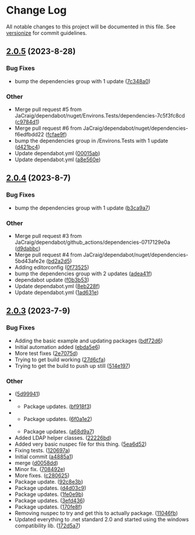 # Change Log

All notable changes to this project will be documented in this file. See [versionize](https://github.com/versionize/versionize) for commit guidelines.

<a name="2.0.5"></a>
## [2.0.5](https://www.github.com/JaCraig/Environs/releases/tag/v2.0.5) (2023-8-28)

### Bug Fixes

* bump the dependencies group with 1 update ([7c348a0](https://www.github.com/JaCraig/Environs/commit/7c348a0f01a2a9dc166d8015f6b21b5af1a8eade))

### Other

* Merge pull request #5 from JaCraig/dependabot/nuget/Environs.Tests/dependencies-7c5f3fc8cd ([c9784d1](https://www.github.com/JaCraig/Environs/commit/c9784d106dd20307c0a3a42cb7839971d3ccb3f2))
* Merge pull request #6 from JaCraig/dependabot/nuget/dependencies-f6edfbdd22 ([fcfae9f](https://www.github.com/JaCraig/Environs/commit/fcfae9f3ebbf0ddd823a07b4f367be41c5c0d09a))
* bump the dependencies group in /Environs.Tests with 1 update ([d421bc4](https://www.github.com/JaCraig/Environs/commit/d421bc41b5701481e74bb134a7b6f24193d41c1e))
* Update dependabot.yml ([00015ab](https://www.github.com/JaCraig/Environs/commit/00015ab2321fb456003ac8753ec427d2473b0648))
* Update dependabot.yml ([a8e560e](https://www.github.com/JaCraig/Environs/commit/a8e560e6ae87df8900382bbaf7f3c3cdf460ba24))

<a name="2.0.4"></a>
## [2.0.4](https://www.github.com/JaCraig/Environs/releases/tag/v2.0.4) (2023-8-7)

### Bug Fixes

* bump the dependencies group with 1 update ([b3ca9a7](https://www.github.com/JaCraig/Environs/commit/b3ca9a7bf4018e0b0efbc0bd5155975900ec0aec))

### Other

* Merge pull request #3 from JaCraig/dependabot/github_actions/dependencies-0717129e0a ([d9dabbc](https://www.github.com/JaCraig/Environs/commit/d9dabbcf1535b0359bc176be91775189eb4a40e5))
* Merge pull request #4 from JaCraig/dependabot/nuget/dependencies-5bd43afe2e ([bd2a2d5](https://www.github.com/JaCraig/Environs/commit/bd2a2d50569af45c8f1c4e43c5363d8ee9dad071))
* Adding editorconfig ([0f73525](https://www.github.com/JaCraig/Environs/commit/0f73525ad61406ac88d8af4c8f3be1399e2e1a43))
* bump the dependencies group with 2 updates ([adea41f](https://www.github.com/JaCraig/Environs/commit/adea41ff37897b8da857f3fd61f0c2db3ca69421))
* dependabot update ([f0b3b53](https://www.github.com/JaCraig/Environs/commit/f0b3b533d716176f906ab2162444664366f77ef0))
* Update dependabot.yml ([8eb228f](https://www.github.com/JaCraig/Environs/commit/8eb228f868bc56f456541b14fe406556146a30e9))
* Update dependabot.yml ([1ad631e](https://www.github.com/JaCraig/Environs/commit/1ad631e10bf458ef97019e05ed91e3a0663110b2))

<a name="2.0.3"></a>
## [2.0.3](https://www.github.com/JaCraig/Environs/releases/tag/v2.0.3) (2023-7-9)

### Bug Fixes

* Adding the basic example and updating packages ([bdf72d6](https://www.github.com/JaCraig/Environs/commit/bdf72d6832fa0e8e9763ceceef587cf3f94a2db5))
* Initial automation added ([ebda5e6](https://www.github.com/JaCraig/Environs/commit/ebda5e6480bffd22df9f5f030a3d6a9e564c298c))
* More test fixes ([2e7075d](https://www.github.com/JaCraig/Environs/commit/2e7075dd32feafb86142d129f694286325ea4c64))
* Trying to get build working ([27d6cfa](https://www.github.com/JaCraig/Environs/commit/27d6cfa5d8fc1edb3c217d7d77ca26c179be739a))
* Trying to get the build to push up still ([514e197](https://www.github.com/JaCraig/Environs/commit/514e197d1b0ef210ab39f44b5bc278d3bdabee48))

### Other

*  ([5d99941](https://www.github.com/JaCraig/Environs/commit/5d9994155484055c21fbed410b34f63532f0925d))
* - Package updates. ([bf918f3](https://www.github.com/JaCraig/Environs/commit/bf918f39c1beda56233e5cde587db9a0aa037898))
* - Package updates. ([6f0a1e2](https://www.github.com/JaCraig/Environs/commit/6f0a1e2a8ec6ed2c86371e93fd8089e2c9d4513b))
* - Package updates. ([a68d9a7](https://www.github.com/JaCraig/Environs/commit/a68d9a715a0362cc2de933f4611acfda1e478fdd))
* Added LDAP helper classes. ([22226bd](https://www.github.com/JaCraig/Environs/commit/22226bda35d330d9aa3a67dc8eb538f3d938c143))
* Added very basic nuspec file for this thing. ([5ea6d52](https://www.github.com/JaCraig/Environs/commit/5ea6d52f3d19f73789aa82fccbc7fd34fc7beaaa))
* Fixing tests. ([120697a](https://www.github.com/JaCraig/Environs/commit/120697ae61d4d71e4b0a95a081db2fb11ca9e270))
* Initial commit ([a4885a1](https://www.github.com/JaCraig/Environs/commit/a4885a16a16c4da1226d0e4b494bb7e1dcb4799e))
* merge ([d0058dd](https://www.github.com/JaCraig/Environs/commit/d0058dd86a676fd700b22766301b51f18c956b92))
* Minor fix. ([708492e](https://www.github.com/JaCraig/Environs/commit/708492e5fde6571b5f808b26e596d84cbe05e041))
* More fixes. ([c280625](https://www.github.com/JaCraig/Environs/commit/c280625abacb67431649bb357a5bc5cbee5de38d))
* Package update. ([92c8e3b](https://www.github.com/JaCraig/Environs/commit/92c8e3b254840380c00acdc5fcec0786c41206bb))
* Package updates. ([d4d03c9](https://www.github.com/JaCraig/Environs/commit/d4d03c942a26d40c05cc89ce798554fbc3fb422f))
* Package updates. ([1fe0e9b](https://www.github.com/JaCraig/Environs/commit/1fe0e9b942a37f34da9c13ad2d02bb9c9497e056))
* Package updates. ([3efd436](https://www.github.com/JaCraig/Environs/commit/3efd436cb197cbc8186f773fd2b10dc4532ea68d))
* Package updates. ([170fe8f](https://www.github.com/JaCraig/Environs/commit/170fe8f25dfefbb1e5160cae83d941fb1ab628a8))
* Removing nuspec to try and get this to actually package. ([11046fb](https://www.github.com/JaCraig/Environs/commit/11046fbc59e003f922055e0ae03b2d3b6f384937))
* Updated everything to .net standard 2.0 and started using the windows compatibility lib. ([172d5a7](https://www.github.com/JaCraig/Environs/commit/172d5a7548f912ee614dc0b0e4f4dd1cd0c95739))

